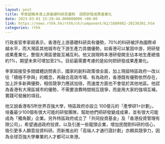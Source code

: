 ```yaml
---
layout: post
title: 李家超稱本港上游基礎科研具優勢　須把研發成果產業化
date: 2023-03-01 15:29:44.000000000 +08:00
link: https://news.rthk.hk/rthk/ch/component/k2/1689982-20230301.htm
categories: rthk
---
```


行政長官李家超表示，香港在上游基礎科研具有優勢，70%的科研被評為國際卓越水平，而大灣區其他城市在下游生產力具備優勢，如香港可以鞏固中游，把研發成果產業化，整個大灣區便能互補互利。他又說現時本港研發開支佔本地生產總值約1%，期望未來可增加至2%。目前最需要考慮的是如何把研發成果產業化。

李家超接受多間媒體訪問表示，國家的創科政策很全面，加上現屆特區政府一改以往「積極不參與」的概念，再融合高效市場、有為政府，香港既有優勢依然存在，加上許多新興優勢，相信競爭力應該加倍，而速度方面也不會低於其他地區。他認為香港有大灣區城市的優勢，不需要浪費時間相互競爭，而是用大家的強項互補，實踐可發展的項目。

他又說香港有5所世界百強大學，特區政府亦設立 100億元的「產學研1+計劃」，培養最少100個有很大可能的研發團隊，幫助他們把研發變成成果，並有很大可能成為「獨角獸」企業。另外特區政府成立了「共同投資基金」及「香港投資管理有限公司」，希望通過政府投資，以及引進一些龍頭企業，增加民間對科研的信心，吸引更多人願意投資科研。而新推出的「高端人才通行證計劃」亦頗具競爭力，因為全球百強大學畢業的人才都可以來港。
